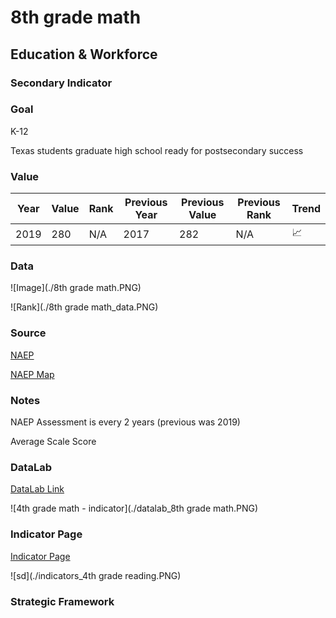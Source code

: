 # 8th grade math

## Education & Workforce 

### Secondary Indicator

### **Goal**

K-12

Texas students graduate high school ready for postsecondary success

### Value

| Year |  Value      | Rank     | Previous Year   | Previous Value | Previous Rank | Trend | 
| ----------- | ----------- | ----------- | ----------- | ----------- | ----------- | -----------|
|   2019      |     280     | N/A         |    2017     |    282      | N/A         | 📈     | 


### **Data**

![Image](./8th grade math.PNG)

![Rank](./8th grade math_data.PNG)

### **Source**

[NAEP](https://www.nationsreportcard.gov/ndecore/xplore/NDE)

[NAEP Map](https://www.nationsreportcard.gov/mathematics/states/achievement/?grade=8)

### **Notes**
NAEP Assessment is every 2 years (previous was 2019)

Average Scale Score

### DataLab 

[DataLab Link](https://datalab.texas2036.org/igxywpc/national-assessment-of-educational-progress-naep-assessments-of-united-states)

![4th grade math - indicator](./datalab_8th grade math.PNG)

### Indicator Page

[Indicator Page](https://indicators.texas2036.org/indicator/42)

![sd](./indicators_4th grade reading.PNG)

### Strategic Framework

